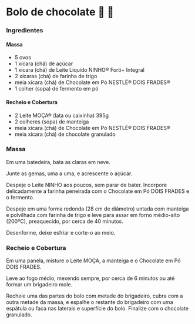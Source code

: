 # Bolo de chocolate :cake: :chocolate_bar:

### Ingredientes

#### Massa

- 5 ovos
- 1 xícara (chá) de açúcar
- 1 xícara (chá) de Leite Líquido NINHO® Forti+ Integral
- 2 xícaras (chá) de farinha de trigo
- meia xícara (chá) de Chocolate em Pó NESTLÉ® DOIS FRADES®
- 1 colher (sopa) de fermento em pó

#### Recheio e Cobertura

- 2 Leite MOÇA® (lata ou caixinha) 395g
- 2 colheres (sopa) de manteiga
- meia xícara (chá) de Chocolate em Pó NESTLÉ® DOIS FRADES®
- meia xícara (chá) de chocolate granulado



### Massa

Em uma batedeira, bata as claras em neve.

Junte as gemas, uma a uma, e acrescente o açúcar.

Despeje o Leite NINHO aos poucos, sem parar de bater. Incorpore delicadamente a farinha peneirada com o Chocolate em Pó DOIS FRADES e o fermento.

Despeje em uma forma redonda (28 cm de diâmetro) untada com manteiga e polvilhada com farinha de trigo e leve para assar em forno médio-alto (200ºC), preaquecido, por cerca de 40 minutos.

Desenforme, deixe esfriar e corte-o ao meio.

### Recheio e Cobertura

Em uma panela, misture o Leite MOÇA, a manteiga e o Chocolate em Pó DOIS FRADES.

Leve ao fogo médio, mexendo sempre, por cerca de 6 minutos ou até formar um brigadeiro mole.



Recheie uma das partes do bolo com metade do brigadeiro, cubra com a outra metade da massa, e espalhe o restante do brigadeiro com uma espátula ou faca nas laterais e superfície do bolo. Finalize com o chocolate granulado.